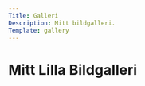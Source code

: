 ```yaml
---
Title: Galleri
Description: Mitt bildgalleri.
Template: gallery
---
```


Mitt Lilla Bildgalleri
==========================
